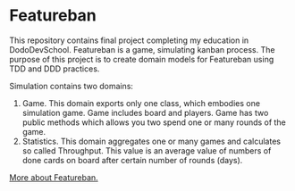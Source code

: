 # Featureban

This repository contains final project completing my education in DodoDevSchool. Featureban is a game, simulating kanban process. The purpose of this project is to create domain models for Featureban using TDD and DDD practices. 

Simulation contains two domains:
1. Game. This domain exports only one class, which embodies one simulation game. Game includes board and players. Game has two public methods which allows you two spend one or many rounds of the game.
2. Statistics. This domain aggregates one or many games and calculates so called Throughput. This value is an average value of numbers of done cards on board after certain number of rounds (days).

[More about Featureban.](https://static1.squarespace.com/static/53c5a5bce4b095e6864c0a80/t/5a83c6b771c10b85cc29a568/1518585573238/featureban-slides-2.2.pdf)

